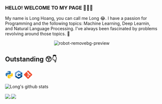 ### HELLO! WELCOME TO MY PAGE 👋😊👋

My name is Long Hoang, you can call me Long 😂. I have a passion for Programming and the following topics: Machine Learning, Deep Learnin, and Natural Language Processing. I've always been fascinated by problems revolving around those topics. 🤖
<p align="center">
  <img src="https://user-images.githubusercontent.com/121651344/222664575-2f02bc33-6c1d-4188-876f-60f093a090bf.png" alt="robot-removebg-preview">
</p>

## Outstanding 😙👇
<code><img src="logo/python.png" width="27" height="27" title="Python"/></code>
<code><img src="logo/C++.png" width="27" height="27" title="C++"/></code>
<code><img src="logo/git.png" width="27" height="27" title="Git"/></code>


![Long's github stats](https://github-readme-stats-git-masterrstaa-rickstaa.vercel.app/api?username=windhashira06&show_icons=true&theme=tokyonight&hide=contribs,prs,issues)

<a href="https://github.com/windhashira06/NMT-with-Seq2Seq/">
  <!-- Change the `github-readme-stats.anuraghazra1.vercel.app` to `github-readme-stats.vercel.app`  -->
  <img align="center" src="https://github-readme-stats.anuraghazra1.vercel.app/api/pin/?username=windhashira06&repo=NMT-with-Seq2Seq&theme=merko" />
  
  <a href="https://github.com/windhashira06/Demo-QA-Extraction-app/">
  <!-- Change the `github-readme-stats.anuraghazra1.vercel.app` to `github-readme-stats.vercel.app`  -->
  <img align="center" src="https://github-readme-stats.anuraghazra1.vercel.app/api/pin/?username=windhashira06&repo=Demo-QA-Extraction-app&theme=radical" /> 
